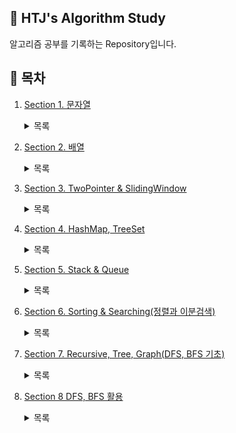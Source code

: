 ## 📕 HTJ's Algorithm Study  
알고리즘 공부를 기록하는 Repository입니다.  

## 📌 목차
1. [Section 1. 문자열](https://github.com/han-tomas/HTJ_AlgorithmStudy/tree/master/Section1_%EB%AC%B8%EC%9E%90%EC%97%B4/src)<details><summary>목록</summary>1. [문자 찾기](https://github.com/han-tomas/HTJ_AlgorithmStudy/tree/master/Section1_%EB%AC%B8%EC%9E%90%EC%97%B4/src/section1_01_%EB%AC%B8%EC%9E%90%EC%B0%BE%EA%B8%B0)<br>2. [대소문자 변환](https://github.com/han-tomas/HTJ_AlgorithmStudy/tree/master/Section1_%EB%AC%B8%EC%9E%90%EC%97%B4/src/section1_02_%EB%8C%80%EC%86%8C%EB%AC%B8%EC%9E%90%EB%B3%80%ED%99%98)<br>3. [문장 속 단어](https://github.com/han-tomas/HTJ_AlgorithmStudy/tree/master/Section1_%EB%AC%B8%EC%9E%90%EC%97%B4/src/section1_03_%EB%AC%B8%EC%9E%A5%EC%86%8D%EB%8B%A8%EC%96%B4)<br>4. [단어 뒤집기](https://github.com/han-tomas/HTJ_AlgorithmStudy/tree/master/Section1_%EB%AC%B8%EC%9E%90%EC%97%B4/src/section1_04_%EB%8B%A8%EC%96%B4%EB%92%A4%EC%A7%91%EA%B8%B0)<br>5. [특정 문자 뒤집기](https://github.com/han-tomas/HTJ_AlgorithmStudy/tree/master/Section1_%EB%AC%B8%EC%9E%90%EC%97%B4/src/section1_05_%ED%8A%B9%EC%A0%95%EB%AC%B8%EC%9E%90%EB%92%A4%EC%A7%91%EA%B8%B0)<br>6. [중복문자제거](https://github.com/han-tomas/HTJ_AlgorithmStudy/tree/master/Section1_%EB%AC%B8%EC%9E%90%EC%97%B4/src/section1_06_%EC%A4%91%EB%B3%B5%EB%AC%B8%EC%9E%90%EC%A0%9C%EA%B1%B0)<br>7. [회문 문자열](https://github.com/han-tomas/HTJ_AlgorithmStudy/tree/master/Section1_%EB%AC%B8%EC%9E%90%EC%97%B4/src/section1_07_%ED%9A%8C%EB%AC%B8%EB%AC%B8%EC%9E%90%EC%97%B4)<br>8. [유효한 팰린드롬](https://github.com/han-tomas/HTJ_AlgorithmStudy/tree/master/Section1_%EB%AC%B8%EC%9E%90%EC%97%B4/src/section1_08_%EC%9C%A0%ED%9A%A8%ED%95%9C%ED%8C%B0%EB%A6%B0%EB%93%9C%EB%A1%AC)<br>9. [숫자만 추출](https://github.com/han-tomas/HTJ_AlgorithmStudy/tree/master/Section1_%EB%AC%B8%EC%9E%90%EC%97%B4/src/section1_09_%EC%88%AB%EC%9E%90%EB%A7%8C%EC%B6%94%EC%B6%9C)<br>10. [가장 짧은 문자거리](https://github.com/han-tomas/HTJ_AlgorithmStudy/tree/master/Section1_%EB%AC%B8%EC%9E%90%EC%97%B4/src/section1_10_%EA%B0%80%EC%9E%A5%EC%A7%A7%EC%9D%80%EB%AC%B8%EC%9E%90%EA%B1%B0%EB%A6%AC)<br>11. [문자열 압축](https://github.com/han-tomas/HTJ_AlgorithmStudy/tree/master/Section1_%EB%AC%B8%EC%9E%90%EC%97%B4/src/section1_11_%EB%AC%B8%EC%9E%90%EC%97%B4%EC%95%95%EC%B6%95)<br>12. [암호](https://github.com/han-tomas/HTJ_AlgorithmStudy/tree/master/Section1_%EB%AC%B8%EC%9E%90%EC%97%B4/src/section1_12_%EC%95%94%ED%98%B8)<br></details>

2. [Section 2. 배열](https://github.com/han-tomas/HTJ_AlgorithmStudy/tree/master/Section2_%EB%B0%B0%EC%97%B4/src)<details><summary>목록</summary>1. [큰 수 출력하기](https://github.com/han-tomas/HTJ_AlgorithmStudy/tree/master/Section2_%EB%B0%B0%EC%97%B4/src/section2_01_%ED%81%B0%EC%88%98%EC%B6%9C%EB%A0%A5%ED%95%98%EA%B8%B0)<br>2. [보이는 학생](https://github.com/han-tomas/HTJ_AlgorithmStudy/tree/master/Section2_%EB%B0%B0%EC%97%B4/src/section2_02_%EB%B3%B4%EC%9D%B4%EB%8A%94%ED%95%99%EC%83%9D)<br>3. [가위 바위 보](https://github.com/han-tomas/HTJ_AlgorithmStudy/tree/master/Section2_%EB%B0%B0%EC%97%B4/src/section2_03_%EA%B0%80%EC%9C%84%EB%B0%94%EC%9C%84%EB%B3%B4)<br>4. [피보나치 수열](https://github.com/han-tomas/HTJ_AlgorithmStudy/tree/master/Section2_%EB%B0%B0%EC%97%B4/src/section2_04_%ED%94%BC%EB%B3%B4%EB%82%98%EC%B9%98%EC%88%98%EC%97%B4)<br>5. [소수(에라토스테네스의 체)](https://github.com/han-tomas/HTJ_AlgorithmStudy/tree/master/Section2_%EB%B0%B0%EC%97%B4/src/section2_05_%EC%86%8C%EC%88%98_%EC%97%90%EB%9D%BC%ED%86%A0%EC%8A%A4%ED%85%8C%EB%84%A4%EC%8A%A4%EC%9D%98%EC%B2%B4)<br>6. [뒤집은 소수](https://github.com/han-tomas/HTJ_AlgorithmStudy/tree/master/Section2_%EB%B0%B0%EC%97%B4/src/section2_06_%EB%92%A4%EC%A7%91%EC%9D%80%EC%86%8C%EC%88%98)<br>7. [점수 계산](https://github.com/han-tomas/HTJ_AlgorithmStudy/tree/master/Section2_%EB%B0%B0%EC%97%B4/src/section2_07_%EC%A0%90%EC%88%98%EA%B3%84%EC%82%B0)<br>8. [등수 구하기](https://github.com/han-tomas/HTJ_AlgorithmStudy/tree/master/Section2_%EB%B0%B0%EC%97%B4/src/section2_08_%EB%93%B1%EC%88%98%EA%B5%AC%ED%95%98%EA%B8%B0)<br>9. [격자판 최대합](https://github.com/han-tomas/HTJ_AlgorithmStudy/tree/master/Section2_%EB%B0%B0%EC%97%B4/src/section2_09_%EA%B2%A9%EC%9E%90%ED%8C%90%EC%B5%9C%EB%8C%80%ED%95%A9)<br>10. [봉우리](https://github.com/han-tomas/HTJ_AlgorithmStudy/tree/master/Section2_%EB%B0%B0%EC%97%B4/src/section2_10_%EB%B4%89%EC%9A%B0%EB%A6%AC)<br>11. [임시반장 정하기](https://github.com/han-tomas/HTJ_AlgorithmStudy/tree/master/Section2_%EB%B0%B0%EC%97%B4/src/section2_11_%EC%9E%84%EC%8B%9C%EB%B0%98%EC%9E%A5%EC%A0%95%ED%95%98%EA%B8%B0)<br>12. [멘토링](https://github.com/han-tomas/HTJ_AlgorithmStudy/tree/master/Section2_%EB%B0%B0%EC%97%B4/src/section2_12_%EB%A9%98%ED%86%A0%EB%A7%81)<br></details>

3. [Section 3. TwoPointer & SlidingWindow](https://github.com/han-tomas/HTJ_AlgorithmStudy/tree/master/Section3_TwoPointer_%26_SlidingWindow/src)<details><summary>목록</summary>1. [두 배열 합치기](https://github.com/han-tomas/HTJ_AlgorithmStudy/tree/master/Section3_TwoPointer_%26_SlidingWindow/src/section3_01_%EB%91%90%EB%B0%B0%EC%97%B4%ED%95%A9%EC%B9%98%EA%B8%B0)<br>2. [공통 원소 구하기](https://github.com/han-tomas/HTJ_AlgorithmStudy/tree/master/Section3_TwoPointer_%26_SlidingWindow/src/section3_02_%EA%B3%B5%ED%86%B5%EC%9B%90%EC%86%8C%EA%B5%AC%ED%95%98%EA%B8%B0)<br>3. [최대 매출](https://github.com/han-tomas/HTJ_AlgorithmStudy/tree/master/Section3_TwoPointer_%26_SlidingWindow/src/section3_03_%EC%B5%9C%EB%8C%80%EB%A7%A4%EC%B6%9C)<br>4. [연속 부분수열](https://github.com/han-tomas/HTJ_AlgorithmStudy/tree/master/Section3_TwoPointer_%26_SlidingWindow/src/section3_04_%EC%97%B0%EC%86%8D%EB%B6%80%EB%B6%84%EC%88%98%EC%97%B4)<br>5. [연속된 자연수의 합](https://github.com/han-tomas/HTJ_AlgorithmStudy/tree/master/Section3_TwoPointer_%26_SlidingWindow/src/section3_05_%EC%97%B0%EC%86%8D%EB%90%9C%EC%9E%90%EC%97%B0%EC%88%98%EC%9D%98%ED%95%A9)<br>6. [최대 길이 연속 부분수열](https://github.com/han-tomas/HTJ_AlgorithmStudy/tree/master/Section3_TwoPointer_%26_SlidingWindow/src/section3_06_%EC%B5%9C%EB%8C%80%EA%B8%B8%EC%9D%B4%EC%97%B0%EC%86%8D%EB%B6%80%EB%B6%84%EC%88%98%EC%97%B4)</details>
4. [Section 4. HashMap, TreeSet](https://github.com/han-tomas/HTJ_AlgorithmStudy/tree/master/Section4_HashMap_%26_TreeSet/src)<details><summary>목록</summary>1. [학급 회장](https://github.com/han-tomas/HTJ_AlgorithmStudy/tree/master/Section4_HashMap_%26_TreeSet/src/section4_01_%ED%95%99%EA%B8%89%ED%9A%8C%EC%9E%A5)<br>2. [아나그램](https://github.com/han-tomas/HTJ_AlgorithmStudy/tree/master/Section4_HashMap_%26_TreeSet/src/section4_02_%EC%95%84%EB%82%98%EA%B7%B8%EB%9E%A8)<br>3.[매출액의 종류](https://github.com/han-tomas/HTJ_AlgorithmStudy/tree/master/Section4_HashMap_%26_TreeSet/src/section4_03_%EB%A7%A4%EC%B6%9C%EC%95%A1%EC%9D%98%EC%A2%85%EB%A5%98)<br>4. [모든 아나그램 찾기](https://github.com/han-tomas/HTJ_AlgorithmStudy/tree/master/Section4_HashMap_%26_TreeSet/src/section4_04_%EB%AA%A8%EB%93%A0%EC%95%84%EB%82%98%EA%B7%B8%EB%9E%A8%EC%B0%BE%EA%B8%B0)<br>5. [K번째 큰 수](https://github.com/han-tomas/HTJ_AlgorithmStudy/tree/master/Section4_HashMap_%26_TreeSet/src/section4_05_K%EB%B2%88%EC%A7%B8%ED%81%B0%EC%88%98)</details>
5. [Section 5. Stack & Queue](https://github.com/han-tomas/HTJ_AlgorithmStudy/tree/master/Section5_Stack_%26_Queue/src)<details><summary>목록</summary>1. [올바른 괄호](https://github.com/han-tomas/HTJ_AlgorithmStudy/tree/master/Section5_Stack_%26_Queue/src/section5_01_%EC%98%AC%EB%B0%94%EB%A5%B8%EA%B4%84%ED%98%B8)<br>2. [괄호 문자 제거](https://github.com/han-tomas/HTJ_AlgorithmStudy/tree/master/Section5_Stack_%26_Queue/src/section5_02_%EA%B4%84%ED%98%B8%EB%AC%B8%EC%9E%90%EC%A0%9C%EA%B1%B0)<br>3. [크레인 인형뽑기(카카오)](https://github.com/han-tomas/HTJ_AlgorithmStudy/tree/master/Section5_Stack_%26_Queue/src/section5_03_%ED%81%AC%EB%A0%88%EC%9D%B8%EC%9D%B8%ED%98%95%EB%BD%91%EA%B8%B0)<br>4. [후위식 연산](https://github.com/han-tomas/HTJ_AlgorithmStudy/tree/master/Section5_Stack_%26_Queue/src/section5_04_%ED%9B%84%EC%9C%84%EC%8B%9D%EC%97%B0%EC%82%B0)<br>5. [쇠막대기](https://github.com/han-tomas/HTJ_AlgorithmStudy/tree/master/Section5_Stack_%26_Queue/src/section5_05_%EC%87%A0%EB%A7%89%EB%8C%80%EA%B8%B0)<br>6. [공주 구하기](https://github.com/han-tomas/HTJ_AlgorithmStudy/tree/master/Section5_Stack_%26_Queue/src/section5_06_%EA%B3%B5%EC%A3%BC%EA%B5%AC%ED%95%98%EA%B8%B0)<br>7. [교육과정 설계](https://github.com/han-tomas/HTJ_AlgorithmStudy/tree/master/Section5_Stack_%26_Queue/src/section5_07_%EA%B5%90%EC%9C%A1%EA%B3%BC%EC%A0%95%EC%84%A4%EA%B3%84)<br>8. [응급실](https://github.com/han-tomas/HTJ_AlgorithmStudy/tree/master/Section5_Stack_%26_Queue/src/section5_08_%EC%9D%91%EA%B8%89%EC%8B%A4)</details>
6. [Section 6. Sorting & Searching(정렬과 이분검색)](https://github.com/han-tomas/HTJ_AlgorithmStudy/tree/master/Section6_Sorting_and_Searching/src)<details><summary>목록</summary>1. [선택 정렬](https://github.com/han-tomas/HTJ_AlgorithmStudy/tree/master/Section6_Sorting_and_Searching/src/section6_01_%EC%84%A0%ED%83%9D%EC%A0%95%EB%A0%AC)<br>2. [버블 정렬](https://github.com/han-tomas/HTJ_AlgorithmStudy/tree/master/Section6_Sorting_and_Searching/src/section6_02_%EB%B2%84%EB%B8%94%EC%A0%95%EB%A0%AC)<br>3. [삽입 정렬](https://github.com/han-tomas/HTJ_AlgorithmStudy/tree/master/Section6_Sorting_and_Searching/src/section6_03_%EC%82%BD%EC%9E%85%EC%A0%95%EB%A0%AC)<br>4. [Least Recently Used](https://github.com/han-tomas/HTJ_AlgorithmStudy/tree/master/Section6_Sorting_and_Searching/src/section6_04_Least_Recently_Used)<br>5. [중복 확인](https://github.com/han-tomas/HTJ_AlgorithmStudy/tree/master/Section6_Sorting_and_Searching/src/section6_05_%EC%A4%91%EB%B3%B5%ED%99%95%EC%9D%B8)<br>6. [장난꾸러기](https://github.com/han-tomas/HTJ_AlgorithmStudy/tree/master/Section6_Sorting_and_Searching/src/section6_06_%EC%9E%A5%EB%82%9C%EA%BE%B8%EB%9F%AC%EA%B8%B0)<br>7. [좌표 정렬](https://github.com/han-tomas/HTJ_AlgorithmStudy/tree/master/Section6_Sorting_and_Searching/src/section6_07_%EC%A2%8C%ED%91%9C%EC%A0%95%EB%A0%AC)<br>8. [이분 검색](https://github.com/han-tomas/HTJ_AlgorithmStudy/tree/master/Section6_Sorting_and_Searching/src/section6_08_%EC%9D%B4%EB%B6%84%EA%B2%80%EC%83%89)<br>9. [뮤직 비디오(결정 알고리즘 - 복습)](https://github.com/han-tomas/HTJ_AlgorithmStudy/tree/master/Section6_Sorting_and_Searching/src/section6_09_%EB%AE%A4%EC%A7%81%EB%B9%84%EB%94%94%EC%98%A4)<br>10. [마구간 정하기(결정 알고리즘 - 복습)](https://github.com/han-tomas/HTJ_AlgorithmStudy/tree/master/Section6_Sorting_and_Searching/src/section6_10_%EB%A7%88%EA%B5%AC%EA%B0%84%EC%A0%95%ED%95%98%EA%B8%B0)</details>
7. [Section 7. Recursive, Tree, Graph(DFS, BFS 기초)](https://github.com/han-tomas/HTJ_AlgorithmStudy/tree/master/Section7_Recursive%26Tree%26Graph_Basic_Of_DFS%26BFS/src)<details><summary>목록</summary>1. [재귀함수(스택프레임)](https://github.com/han-tomas/HTJ_AlgorithmStudy/tree/master/Section7_Recursive%26Tree%26Graph_Basic_Of_DFS%26BFS/src/section7_01_%EC%9E%AC%EA%B7%80%ED%95%A8%EC%88%98)<br>2. [재귀함수를 이용한 이진수 출력](https://github.com/han-tomas/HTJ_AlgorithmStudy/tree/master/Section7_Recursive%26Tree%26Graph_Basic_Of_DFS%26BFS/src/section7_02_%EC%9E%AC%EA%B7%80%ED%95%A8%EC%88%98%EB%A5%BC%EC%9D%B4%EC%9A%A9%ED%95%9C%EC%9D%B4%EC%A7%84%EC%88%98%EC%B6%9C%EB%A0%A5)<br>3. [팩토리얼](https://github.com/han-tomas/HTJ_AlgorithmStudy/tree/master/Section7_Recursive%26Tree%26Graph_Basic_Of_DFS%26BFS/src/section7_03_%ED%8C%A9%ED%86%A0%EB%A6%AC%EC%96%BC)<br>4. [피보나치 수열(메모이제이션)](https://github.com/han-tomas/HTJ_AlgorithmStudy/tree/master/Section7_Recursive%26Tree%26Graph_Basic_Of_DFS%26BFS/src/section7_04_%ED%94%BC%EB%B3%B4%EB%82%98%EC%B9%98%EC%88%98%EC%97%B4)<br>5. [이진트리 순회(깊이 우선 탐색 - DFS)](https://github.com/han-tomas/HTJ_AlgorithmStudy/tree/master/Section7_Recursive%26Tree%26Graph_Basic_Of_DFS%26BFS/src/section7_05_%EC%9D%B4%EC%A7%84%ED%8A%B8%EB%A6%AC%EC%88%9C%ED%9A%8C_DFS)<br>6. [부분 집합 구하기(DFS)](https://github.com/han-tomas/HTJ_AlgorithmStudy/tree/master/Section7_Recursive%26Tree%26Graph_Basic_Of_DFS%26BFS/src/section7_06_%EB%B6%80%EB%B6%84%EC%A7%91%ED%95%A9%EA%B5%AC%ED%95%98%EA%B8%B0_DFS)<br>7. [이진트리 순회(넓이 우선 탐색 - BFS)](https://github.com/han-tomas/HTJ_AlgorithmStudy/tree/master/Section7_Recursive%26Tree%26Graph_Basic_Of_DFS%26BFS/src/section7_07_%EC%9D%B4%EC%A7%84%ED%8A%B8%EB%A6%AC%EC%88%9C%ED%9A%8C_BFS)<br>8. [송아지 찾기(BFS)](https://github.com/han-tomas/HTJ_AlgorithmStudy/tree/master/Section7_Recursive%26Tree%26Graph_Basic_Of_DFS%26BFS/src/section7_08_%EC%86%A1%EC%95%84%EC%A7%80%EC%B0%BE%EA%B8%B0_BFS)<br>9. [Tree 말단 노드까지의 가장 짧은 경로(DFS)](https://github.com/han-tomas/HTJ_AlgorithmStudy/tree/master/Section7_Recursive%26Tree%26Graph_Basic_Of_DFS%26BFS/src/section7_09_Tree%EB%A7%90%EB%8B%A8%EB%85%B8%EB%93%9C%EA%B9%8C%EC%A7%80%EC%9D%98%EA%B0%80%EC%9E%A5%EC%A7%A7%EC%9D%80%EA%B2%BD%EB%A1%9C_DFS)<br>10. [Tree 말단 노드까지의 가장 짧은 경로(BFS)](https://github.com/han-tomas/HTJ_AlgorithmStudy/tree/master/Section7_Recursive%26Tree%26Graph_Basic_Of_DFS%26BFS/src/section7_10_Tree%EB%A7%90%EB%8B%A8%EB%85%B8%EB%93%9C%EA%B9%8C%EC%A7%80%EC%9D%98%EA%B0%80%EC%9E%A5%EC%A7%A7%EC%9D%80%EA%B2%BD%EB%A1%9C_BFS)<br>11. [그래프와 인접 행렬(설명)](https://github.com/han-tomas/HTJ_AlgorithmStudy/blob/master/Section7_Recursive%26Tree%26Graph_Basic_Of_DFS%26BFS/src/section7_11_%EA%B7%B8%EB%9E%98%ED%94%84%EC%99%80%EC%9D%B8%EC%A0%91%ED%96%89%EB%A0%AC/11.%EA%B7%B8%EB%9E%98%ED%94%84%EC%99%80%20%EC%9D%B8%EC%A0%91%20%ED%96%89%EB%A0%AC.md)<br>12. [경로 탐색(인접 행렬 - DFS)](https://github.com/han-tomas/HTJ_AlgorithmStudy/tree/master/Section7_Recursive%26Tree%26Graph_Basic_Of_DFS%26BFS/src/section7_12_%EA%B2%BD%EB%A1%9C%ED%83%90%EC%83%89_%EC%9D%B8%EC%A0%91%ED%96%89%EB%A0%AC_DFS)<br>13. [경로 탐색(인접 리스트 - DFS](https://github.com/han-tomas/HTJ_AlgorithmStudy/tree/master/Section7_Recursive%26Tree%26Graph_Basic_Of_DFS%26BFS/src/section7_13_%EA%B2%BD%EB%A1%9C%ED%83%90%EC%83%89_%EC%9D%B8%EC%A0%91%EB%A6%AC%EC%8A%A4%ED%8A%B8_DFS)<br>14. [그래프 최단 거리 - BFS](https://github.com/han-tomas/HTJ_AlgorithmStudy/tree/master/Section7_Recursive%26Tree%26Graph_Basic_Of_DFS%26BFS/src/section7_14_%EA%B7%B8%EB%9E%98%ED%94%84%EC%B5%9C%EB%8B%A8%EA%B1%B0%EB%A6%AC_BFS)</details>
8. [Section 8 DFS, BFS 활용](https://github.com/han-tomas/HTJ_AlgorithmStudy/tree/master/Section8_DFS%26BFS%ED%99%9C%EC%9A%A9/src)<details><summary>목록</summary>1. [합이 같은 부분집합(DFS)](https://github.com/han-tomas/HTJ_AlgorithmStudy/tree/master/Section8_DFS%26BFS%ED%99%9C%EC%9A%A9/src/section8_01_%ED%95%A9%EC%9D%B4%EA%B0%99%EC%9D%80%EB%B6%80%EB%B6%84%EC%A7%91%ED%95%A9_DFS)<br>2. [바둑이 승차(DFS)](https://github.com/han-tomas/HTJ_AlgorithmStudy/tree/master/Section8_DFS%26BFS%ED%99%9C%EC%9A%A9/src/section8_02_%EB%B0%94%EB%91%91%EC%9D%B4%EC%8A%B9%EC%B0%A8_DFS)<br></details>


